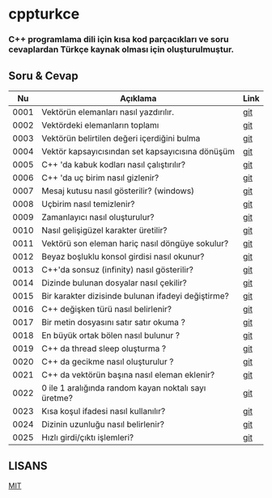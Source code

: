 # cppturkce

### C++ programlama dili için kısa kod parçacıkları ve soru cevaplardan Türkçe kaynak olması için oluşturulmuştur.

## Soru & Cevap

| Nu   | Açıklama                                             | Link                                                                                                  |
| ---- | ---------------------------------------------------- | ----------------------------------------------------------------------------------------------------- |
| 0001 | Vektörün elemanları nasıl yazdırılır.                | [git](https://github.com/hun756/cppturkce/blob/main/docs/vektor_elemanlarini_yazdirma.md)             |
| 0002 | Vektördeki elemanların toplamı                       | [git](https://github.com/hun756/cppturkce/blob/main/docs/Vektorun_toplami.md)                         |
| 0003 | Vektörün belirtilen değeri içerdiğini bulma          | [git](https://github.com/hun756/cppturkce/blob/main/docs/vector_contains.md)                          |
| 0004 | Vektör kapsayıcısından set kapsayıcısına dönüşüm     | [git](https://github.com/hun756/cppturkce/blob/main/docs/vektor_set_donusum.md)                       |
| 0005 | C++ 'da kabuk kodları nasıl çalıştırılır?            | [git](https://github.com/hun756/cppturkce/blob/main/docs/kabuk_komutu.md)                             |
| 0006 | C++ 'da uç birim nasıl gizlenir?                     | [git](https://github.com/hun756/cppturkce/blob/main/docs/ucbirim_gizleme.md)                          |
| 0007 | Mesaj kutusu nasıl gösterilir? (windows)             | [git](https://github.com/hun756/cppturkce/blob/main/docs/mesaj_kutusu.md)                             |
| 0008 | Uçbirim nasıl temizlenir?                            | [git](https://github.com/hun756/cppturkce/blob/main/docs/ucbirim_temizleme.md)                        |
| 0009 | Zamanlayıcı nasıl oluşturulur?                       | [git](https://github.com/hun756/cppturkce/blob/main/docs/zamanlayici.md)                              |
| 0010 | Nasıl gelişigüzel karakter üretilir?                 | [git](https://github.com/hun756/cppturkce/blob/main/docs/gelisiguzel_karakter.md)                     |
| 0011 | Vektörü son eleman hariç nasıl döngüye sokulur?      | [git](https://github.com/hun756/cppturkce/blob/main/docs/vektoru_son_elemani_haric_donguye_sokma.md)  |
| 0012 | Beyaz boşluklu konsol girdisi nasıl okunur?          | [git](https://github.com/hun756/cppturkce/blob/main/docs/beyaz_bosluklu_input.md)                     |
| 0013 | C++'da sonsuz (infinity) nasıl gösterilir?           | [git](https://github.com/hun756/cppturkce/blob/main/docs/sonsuz.md)                                   |
| 0014 | Dizinde bulunan dosyalar nasıl çekilir?              | [git](https://github.com/hun756/cppturkce/blob/main/docs/dizindeki_dosyalari_getirme.md)              |
| 0015 | Bir karakter dizisinde bulunan ifadeyi değiştirme?   | [git](https://github.com/hun756/cppturkce/blob/main/docs/karakter_dizinde_değişiklik.md)              |
| 0016 | C++ değişken türü nasıl belirlenir?                  | [git](https://github.com/hun756/cppturkce/blob/main/docs/degisken_turu_belirleme.md)                  |
| 0017 | Bir metin dosyasını satır satır okuma ?              | [git](https://github.com/hun756/cppturkce/blob/main/docs/satir_satir_okuma.md)                        |
| 0018 | En büyük ortak bölen nasıl bulunur ?                 | [git](https://github.com/hun756/cppturkce/blob/main/docs/en_buyuk_ortak_bolen.md)                     |
| 0019 | C++ da thread sleep oluşturma ?                      | [git](https://github.com/hun756/cppturkce/blob/main/docs/thread_sleep.md)                             |
| 0020 | C++ da gecikme nasıl oluşturulur ?                   | [git](https://github.com/hun756/cppturkce/blob/main/docs/gecikme.md)                                  |
| 0021 | C++ da vektörün başına nasıl eleman eklenir?         | [git](https://github.com/hun756/cppturkce/blob/main/docs/vektorun_basina_ekleme.md)                   |
| 0022 | 0 ile 1 aralığında random kayan noktalı sayı üretme? | [git](https://github.com/hun756/cppturkce/blob/main/docs/0_ile_1_arasinda_gelisiguzel_sayi_uretme.md) |
| 0023 | Kısa koşul ifadesi nasıl kullanılır?                 | [git](https://github.com/hun756/cppturkce/blob/main/docs/ucterimli.md)                                |
| 0024 | Dizinin uzunluğu nasıl belirlenir?                   | [git](https://github.com/hun756/cppturkce/blob/main/docs/dizi_uzunlugu.md)                            |
| 0025 | Hızlı girdi/çıktı işlemleri?                         | [git](https://github.com/hun756/cppturkce/blob/main/docs/hizli_girdi_cikti.md)                        |

## LISANS

[MIT](https://github.com/hun756/cppturkce/blob/main/LICENSE)